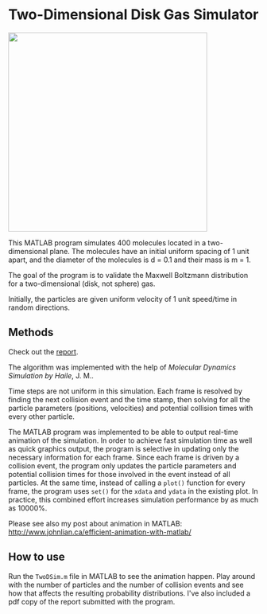# Two-Dimensional Disk Gas Simulator

<img src="http://i.imgur.com/Fh2e5vB.png" width="400">

This MATLAB program simulates 400 molecules located in a two-dimensional plane. The molecules have an initial uniform spacing of 1 unit apart, and the diameter of the molecules is d = 0.1 and their mass is m = 1. 

The goal of the program is to validate the Maxwell Boltzmann distribution for a two-dimensional (disk, not sphere) gas.

Initially, the particles are given uniform velocity of 1 unit speed/time in random directions.

## Methods 

Check out the [report](https://github.com/jlian/2d-gas-simulator/blob/master/report.pdf).

The algorithm was implemented with the help of *Molecular Dynamics Simulation by Haile*, J. M..

Time steps are not uniform in this simulation. Each frame is resolved by finding the next collision event and the time stamp, then solving for all the particle parameters (positions, velocities) and potential collision times with every other particle.

The MATLAB program was implemented to be able to output real-time animation of the simulation. In order to achieve fast simulation time as well as quick graphics output, the program is selective in updating only the necessary information for each frame. Since each frame is driven by a collision event, the program only updates the particle parameters and potential collision times for those involved in the event instead of all particles. At the same time, instead of calling a `plot()` function for every frame, the program uses `set()` for the `xdata` and `ydata` in the existing plot. In practice, this combined effort increases simulation performance by as much as 10000%.

Please see also my post about animation in MATLAB: http://www.johnlian.ca/efficient-animation-with-matlab/

## How to use

Run the `TwoDSim.m` file in MATLAB to see the animation happen. Play around with the number of particles and the number of collision events and see how that affects the resulting probability distributions. I've also included a pdf copy of the report submitted with the program.
